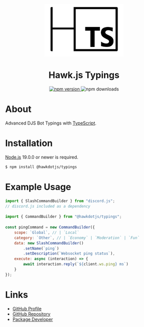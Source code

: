 <div align="center">
  <div>
    <img src="./icon.png" width="50%" height="50%" />
  </div>
  <h1>Hawk.js Typings</h1>
  <div>
    <a href="https://www.npmjs.com/package/@hawkdotjs/typings">
      <img src="https://img.shields.io/npm/v/@hawkdotjs/typings" alt="npm version" />
    </a>
    <a>
      <img src="https://img.shields.io/npm/dt/@hawkdotjs/typings" alt="npm downloads" />
    </a>
  </div>
</div>

# About
Advanced DJS Bot Typings with [TypeScript](https://www.typescriptlang.org).

# Installation
[Node.js](https://nodejs.org) 19.0.0 or newer is required.
```bash
$ npm install @hawkdotjs/typings
```

# Example Usage
```js
import { SlashCommandBuilder } from "discord.js";
// discord.js included as a dependency

import { CommandBuilder } from "@hawkdotjs/typings";

const pingCommand = new CommandBuilder({
    scope: `Global`, // | `Local`
    category: `Other`, // | `Economy` | `Moderation` | `Fun`
    data: new SlashCommandBuilder()
        .setName(`ping`)
        .setDescription(`Websocket ping status`),
    execute: async (interaction) => {
        await interaction.reply(`${client.ws.ping} ms`)
    }
});
```

# Links
- [GitHub Profile](https://github.com/EnHawk)
- [GitHub Repository][def]
- [Package Developer](https://www.npmjs.com/~enlight_hawk)

[def]: https://github.com/EnHawk/EnHawk